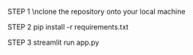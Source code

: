 

STEP 1
\nclone the repository onto your local machine

STEP 2
pip install -r requirements.txt

STEP 3
streamlit run app.py

